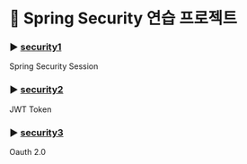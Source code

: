 # 🔐 Spring Security 연습 프로젝트

### ▶ [security1](./security1/README.md)
Spring Security Session

### ▶ [security2](./security2/README.md)
JWT Token

### ▶ [security3](./security3/README.md)
Oauth 2.0

